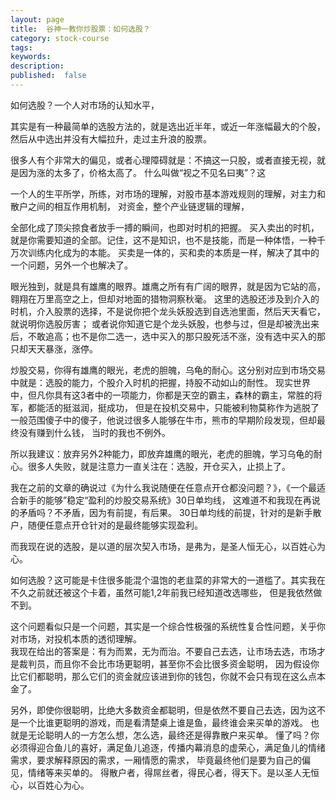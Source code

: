 ```yaml
---
layout: page
title:  谷神一教你炒股票：如何选股？
category: stock-course
tags:
keywords:
description:
published:  false
---
```


如何选股？一个人对市场的认知水平，

其实是有一种最简单的选股方法的，就是选出近半年，或近一年涨幅最大的个股，然后从中选出并没有大幅拉升，走过主升浪的股票。

很多人有个非常大的偏见，或者心理障碍就是：不搞这一只股，或者直接无视，就是因为涨的太多了，价格太高了。
什么叫做“视之不见名曰夷”？这

一个人的生平所学，所练，对市场的理解，对股市基本游戏规则的理解，对主力和散户之间的相互作用机制，
对资金，整个产业链逻辑的理解，

全部化成了顶尖掠食者放手一搏的瞬间，也即对时机的把握。
买入卖出的时机，就是你需要知道的全部。记住，这不是知识，也不是技能，而是一种体悟，一种千万次训练内化成为的本能。
买卖是一体的，买和卖的本质是一样，解决了其中的一个问题，另外一个也解决了。

眼光独到，就是具有雄鹰的眼界。雄鹰之所有有广阔的眼界，就是因为它站的高，翱翔在万里高空之上，但却对地面的猎物洞察秋毫。
这里的选股还涉及到介入的时机，介入股票的选择，不是说你把个龙头妖股选到自选池里面，然后天天看它，就说明你选股厉害；
或者说你知道它是个龙头妖股，也参与过，但是却被洗出来后，不敢追高；也不是你二选一，选中买入的那只股死活不涨，没有选中买入的那只却天天暴涨，涨停。

炒股交易，你得有雄鹰的眼光，老虎的胆魄，乌龟的耐心。这分别对应到市场交易中就是：选股的能力，个股介入时机的把握，持股不动如山的耐性。
现实世界中，但凡你具有这3者中的一项能力，你都是天空的霸主，森林的霸主，常胜的将军，都能活的挺滋润，挺成功，
但是在投机交易中，只能被利物莫称作为逃脱了一般范围傻子中的傻子，他说过很多人能够在牛市，熊市的早期阶段发现，但却最终没有赚到什么钱，
当时的我也不例外。

所以我建议：放弃另外2种能力，即放弃雄鹰的眼光，老虎的胆魄，学习乌龟的耐心。很多人失败，就是注意力一直关注在：选股，开仓买入，止损上了。


我在之前的文章的确说过《为什么我说随便在任意点开仓都没问题？》，《一个最适合新手的能够”稳定“盈利的炒股交易系统》30日单均线，
这难道不和我现在再说的矛盾吗？不矛盾，因为有前提，有后果。
30日单均线的前提，针对的是新手散户，随便任意点开仓针对的是最终能够实现盈利。

而我现在说的选股，是以道的层次契入市场，是弗为，是圣人恒无心，以百姓心为心。


如何选股？这可能是卡住很多能混个温饱的老韭菜的非常大的一道槛了。其实我在不久之前就还被这个卡着，虽然可能1,2年前我已经知道改选哪些，
但是我依然做不到。

这个问题看似只是一个问题，其实是一个综合性极强的系统性复合性问题，关乎你对市场，对投机本质的透彻理解。  
我现在给出的答案是：有为而累，无为而治。不要自己去选，让市场去选，市场才是裁判员，而且你不会比市场更聪明，甚至你不会比很多资金聪明，
因为假设你比它们都聪明，那么它们的资金就应该进到你的钱包，你就不会只有现在这么点本金了。

另外，即使你很聪明，比绝大多数资金都聪明，但是依然不要自己去选，因为这不是一个比谁更聪明的游戏，而是看清楚桌上谁是鱼，最终谁会来买单的游戏。
也就是无论聪明人的一方怎么想，怎么选，最终还是得靠散户来买单。
懂了吗？你必须得迎合鱼儿的喜好，满足鱼儿追逐，传播内幕消息的虚荣心，满足鱼儿的情绪需求，要求解释原因的需求，一厢情愿的需求， 
毕竟最终他们是要为自己的偏见，情绪等来买单的。
得散户者，得屌丝者，得民心者，得天下。是以圣人无恒心，以百姓心为心。








